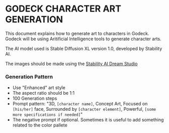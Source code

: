 # GODECK CHARACTER ART GENERATION

This document explains how to generate art to characters in Godeck. Godeck will be using Aritificial Intelligence tools to generate character arts.

The AI model used is Stable Diffusion XL version 1.0, developed by Stability AI.

The images should be made using the [Stability AI Dream Studio](https://dreamstudio.ai/generate)

### Generation Pattern

-   Use "Enhanced" art style
-   The aspect ratio should be 1:1
-   100 Generation steps
-   Prompt pattern: "3D, `[character name]`, Concept Art, Focused on `[his/her]` face, Surrounded by `[character element]`, Powerful, `[some more specifications if needed]`"
-   The negative prompt if optional. Sometimes it is useful to add something related to the color pallete
